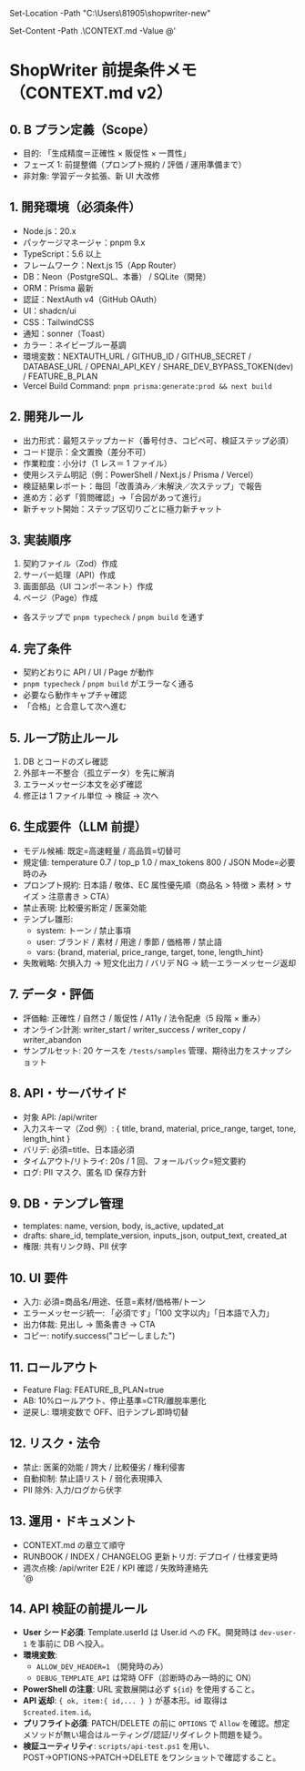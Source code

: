 Set-Location -Path "C:\Users\81905\shopwriter-new"

Set-Content -Path .\CONTEXT.md -Value @'

# ShopWriter 前提条件メモ（CONTEXT.md v2）

## 0. B プラン定義（Scope）

- 目的: 「生成精度＝正確性 × 販促性 × 一貫性」
- フェーズ 1: 前提整備（プロンプト規約 / 評価 / 運用準備まで）
- 非対象: 学習データ拡張、新 UI 大改修

## 1. 開発環境（必須条件）

- Node.js：20.x
- パッケージマネージャ：pnpm 9.x
- TypeScript：5.6 以上
- フレームワーク：Next.js 15（App Router）
- DB：Neon（PostgreSQL、本番） / SQLite（開発）
- ORM：Prisma 最新
- 認証：NextAuth v4（GitHub OAuth）
- UI：shadcn/ui
- CSS：TailwindCSS
- 通知：sonner（Toast）
- カラー：ネイビーブルー基調
- 環境変数：NEXTAUTH_URL / GITHUB_ID / GITHUB_SECRET / DATABASE_URL / OPENAI_API_KEY / SHARE_DEV_BYPASS_TOKEN(dev) / FEATURE_B_PLAN
- Vercel Build Command: `pnpm prisma:generate:prod && next build`

## 2. 開発ルール

- 出力形式：最短ステップカード（番号付き、コピペ可、検証ステップ必須）
- コード提示：全文置換（差分不可）
- 作業粒度：小分け（1 レス＝ 1 ファイル）
- 使用システム明記（例：PowerShell / Next.js / Prisma / Vercel）
- 検証結果レポート：毎回「改善済み／未解決／次ステップ」で報告
- 進め方：必ず「質問確認」→「合図があって進行」
- 新チャット開始：ステップ区切りごとに極力新チャット

## 3. 実装順序

1. 契約ファイル（Zod）作成
2. サーバー処理（API）作成
3. 画面部品（UI コンポーネント）作成
4. ページ（Page）作成

- 各ステップで `pnpm typecheck` / `pnpm build` を通す

## 4. 完了条件

- 契約どおりに API / UI / Page が動作
- `pnpm typecheck` / `pnpm build` がエラーなく通る
- 必要なら動作キャプチャ確認
- 「合格」と合意して次へ進む

## 5. ループ防止ルール

1. DB とコードのズレ確認
2. 外部キー不整合（孤立データ）を先に解消
3. エラーメッセージ本文を必ず確認
4. 修正は 1 ファイル単位 → 検証 → 次へ

## 6. 生成要件（LLM 前提）

- モデル候補: 既定=高速軽量 / 高品質=切替可
- 規定値: temperature 0.7 / top_p 1.0 / max_tokens 800 / JSON Mode=必要時のみ
- プロンプト規約: 日本語 / 敬体、EC 属性優先順（商品名 > 特徴 > 素材 > サイズ > 注意書き > CTA）
- 禁止表現: 比較優劣断定 / 医薬効能
- テンプレ雛形:
  - system: トーン / 禁止事項
  - user: ブランド / 素材 / 用途 / 季節 / 価格帯 / 禁止語
  - vars: {brand, material, price_range, target, tone, length_hint}
- 失敗戦略: 欠損入力 → 短文化出力 / バリデ NG → 統一エラーメッセージ返却

## 7. データ・評価

- 評価軸: 正確性 / 自然さ / 販促性 / A11y / 法令配慮（5 段階 × 重み）
- オンライン計測: writer_start / writer_success / writer_copy / writer_abandon
- サンプルセット: 20 ケースを `/tests/samples` 管理、期待出力をスナップショット

## 8. API・サーバサイド

- 対象 API: /api/writer
- 入力スキーマ（Zod 例）: { title, brand, material, price_range, target, tone, length_hint }
- バリデ: 必須=title、日本語必須
- タイムアウト/リトライ: 20s / 1 回、フォールバック=短文要約
- ログ: PII マスク、匿名 ID 保存方針

## 9. DB・テンプレ管理

- templates: name, version, body, is_active, updated_at
- drafts: share_id, template_version, inputs_json, output_text, created_at
- 権限: 共有リンク時、PII 伏字

## 10. UI 要件

- 入力: 必須=商品名/用途、任意=素材/価格帯/トーン
- エラーメッセージ統一: 「必須です」「100 文字以内」「日本語で入力」
- 出力体裁: 見出し → 箇条書き → CTA
- コピー: notify.success("コピーしました")

## 11. ロールアウト

- Feature Flag: FEATURE_B_PLAN=true
- AB: 10%ロールアウト、停止基準=CTR/離脱率悪化
- 逆戻し: 環境変数で OFF、旧テンプレ即時切替

## 12. リスク・法令

- 禁止: 医薬的効能 / 誇大 / 比較優劣 / 権利侵害
- 自動抑制: 禁止語リスト / 弱化表現挿入
- PII 除外: 入力/ログから伏字

## 13. 運用・ドキュメント

- CONTEXT.md の章立て順守
- RUNBOOK / INDEX / CHANGELOG 更新トリガ: デプロイ / 仕様変更時
- 週次点検: /api/writer E2E / KPI 確認 / 失敗時連絡先  
  '@

## 14. API 検証の前提ルール

- **User シード必須**: Template.userId は User.id への FK。開発時は `dev-user-1` を事前に DB へ投入。
- **環境変数**:
  - `ALLOW_DEV_HEADER=1` （開発時のみ）
  - `DEBUG_TEMPLATE_API` は常時 OFF（診断時のみ一時的に ON）
- **PowerShell の注意**: URL 変数展開は必ず `${id}` を使用すること。
- **API 返却**: `{ ok, item:{ id,... } }` が基本形。id 取得は `$created.item.id`。
- **プリフライト必須**: PATCH/DELETE の前に `OPTIONS` で `Allow` を確認。想定メソッドが無い場合はルーティング/認証/リダイレクト問題を疑う。
- **検証ユーティリティ**: `scripts/api-test.ps1` を用い、POST→OPTIONS→PATCH→DELETE をワンショットで確認すること。
